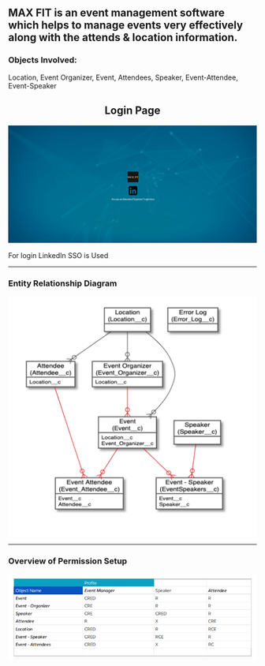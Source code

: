<h2>MAX FIT is an event management software which helps to manage events very effectively along with the attends & location information.</h2>


<h3>Objects Involved: </h3>
<p>Location, Event Organizer, Event, Attendees, Speaker, Event-Attendee, Event-Speaker</p>


<center><h2> Login Page </h2></center>
<img src="Images/image5.png">
<p> For login LinkedIn SSO is Used</p>

<hr />

<h3>Entity Relationship Diagram</h3>
<img src="Images/ER.PNG">

<hr />

<h3> Overview of Permission Setup </h3>
<img src="Images/overview_of_obj_permission_setup.PNG">






